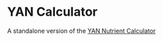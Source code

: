 # YAN Calculator

A standalone version of the [YAN Nutrient Calculator](https://docs.google.com/spreadsheets/d/1W8Pp52vFx9g-Uk7aq4WK66Kg_TI5nTrI32sBc5fGaPU/edit#gid=0) 
